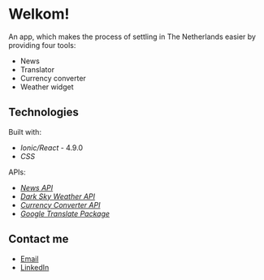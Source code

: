# Welkom!

An app, which makes the process of settling in The Netherlands easier by providing four tools:
*  News
*  Translator
*  Currency converter
*  Weather widget
 
## Technologies 

Built with: 

* _Ionic/React_ - 4.9.0
* _CSS_ 

APIs:

* [_News API_](https://newsapi.org)
* [_Dark Sky Weather API_](https://darksky.net/dev)
* [_Currency Converter API_](https://www.currencyconverterapi.com/)
* [_Google Translate Package_](https://cloud.google.com/translate/)

## Contact me

* [Email](mailto:marius.gessler@gmail.com)
* [LinkedIn](https://www.linkedin.com/in/marius-gessler/)



